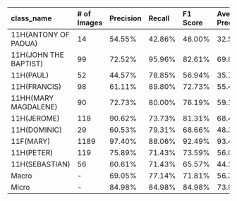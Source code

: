 | class_name            | # of Images   | Precision   | Recall   | F1 Score   | Average Precision   |
|:----------------------|:--------------|:------------|:---------|:-----------|:--------------------|
| 11H(ANTONY OF PADUA)  | 14            | 54.55%      | 42.86%   | 48.00%     | 32.57%              |
| 11H(JOHN THE BAPTIST) | 99            | 72.52%      | 95.96%   | 82.61%     | 69.80%              |
| 11H(PAUL)             | 52            | 44.57%      | 78.85%   | 56.94%     | 35.73%              |
| 11H(FRANCIS)          | 98            | 61.11%      | 89.80%   | 72.73%     | 55.41%              |
| 11HH(MARY MAGDALENE)  | 90            | 72.73%      | 80.00%   | 76.19%     | 59.15%              |
| 11H(JEROME)           | 118           | 90.62%      | 73.73%   | 81.31%     | 68.48%              |
| 11H(DOMINIC)          | 29            | 60.53%      | 79.31%   | 68.66%     | 48.33%              |
| 11F(MARY)             | 1189          | 97.40%      | 88.06%   | 92.49%     | 93.47%              |
| 11H(PETER)            | 119           | 75.89%      | 71.43%   | 73.59%     | 56.03%              |
| 11H(SEBASTIAN)        | 56            | 60.61%      | 71.43%   | 65.57%     | 44.15%              |
| Macro                 | -             | 69.05%      | 77.14%   | 71.81%     | 56.31%              |
| Micro                 | -             | 84.98%      | 84.98%   | 84.98%     | 73.95%              |